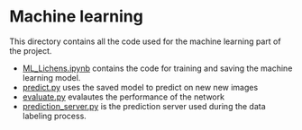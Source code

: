 # Machine learning

This directory contains all the code used for the machine learning part of the project.

- [ML_Lichens.ipynb](https://github.com/DanielHjelm/ReindeerLichens/blob/main/machine_learning/ML_Lichens.ipynb) contains the code for training and saving the machine learning model.
- [predict.py](https://github.com/DanielHjelm/ReindeerLichens/blob/main/machine_learning/predict.py) uses the saved model to predict on new new images
- [evaluate.py](https://github.com/DanielHjelm/ReindeerLichens/blob/main/machine_learning/evaluate.py) evalautes the performance of the network
- [prediction_server.py](https://github.com/DanielHjelm/ReindeerLichens/blob/main/machine_learning/prediction_server.py) is the prediction server used during the data labeling process.